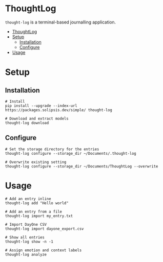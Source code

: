 # ThoughtLog

`thought-log` is a terminal-based journalling application.

- [ThoughtLog](#thoughtlog)
- [Setup](#setup)
  - [Installation](#installation)
  - [Configure](#configure)
- [Usage](#usage)

# Setup 

## Installation

```shell
# Install
pip install --upgrade --index-url https://packages.solipsis.dev/simple/ thought-log

# Download and extract models
thought-log download
```

## Configure

```shell
# Set the storage directory for the entries
thought-log configure --storage_dir ~/Documents/.thought-log

# Overwrite existing setting
thought-log configure --storage_dir ~/Documents/ThoughtLog --overwrite
```

# Usage

```shell
# Add an entry inline
thought-log add "Hello world"

# Add an entry from a file
thought-log import my_entry.txt

# Import DayOne CSV
thought-log import dayone_export.csv

# Show all entries
thought-log show -n -1

# Assign emotion and context labels
thought-log analyze
```